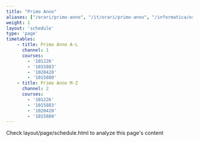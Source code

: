 ```yaml
---
title: "Primo Anno"
aliases: ["/orari/primo-anno", "/it/orari/primo-anno", "/informatica/orari/primo-anno"]
weight: 1
layout: 'schedule'
type: 'page'
timetables:
    - title: Primo Anno A-L
      channel: 1
      courses: 
        - '101226'
        - '1015883'
        - '1020420'
        - '1015880'
    - title: Primo Anno M-Z
      channel: 2
      courses: 
        - '101226'
        - '1015883'
        - '1020420'
        - '1015880'
---
```


Check layout/page/schedule.html to analyze this page's content
